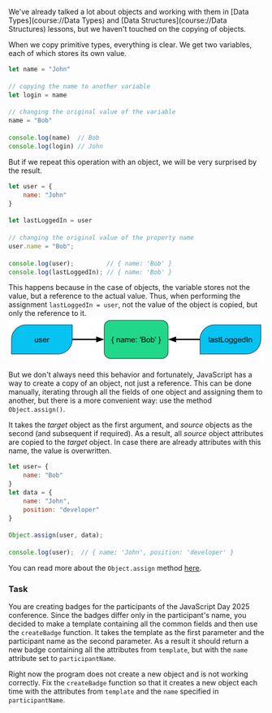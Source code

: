 We've already talked a lot about objects and working with them in [Data Types](course://Data Types) and [Data Structures](course://Data Structures) lessons, 
but we haven't touched on the copying of objects.

When we copy primitive types, everything is clear. We get two variables, each of which stores its own value.

```javascript
let name = "John"

// copying the name to another variable
let login = name

// changing the original value of the variable
name = "Bob"

console.log(name)  // Bob
console.log(login) // John
```

But if we repeat this operation with an object, we will be very surprised by the result.

```javascript
let user = {
    name: "John"
}

let lastLoggedIn = user

// changing the original value of the property name 
user.name = "Bob";

console.log(user);         // { name: 'Bob' }
console.log(lastLoggedIn); // { name: 'Bob' }
```

This happens because in the case of objects, the variable stores not the value, but a reference to the actual value. Thus, when performing the assignment `lastLoggedIn = user`, not the value of the object is copied, but only the reference to it.
![alt_text](two_ref_one_obj.svg)

But we don't always need this behavior and fortunately, JavaScript has a way to create a copy of an object, not just a reference.
This can be done manually, iterating through all the fields of one object and assigning them to another, but there is a more convenient way: use the method `Object.assign()`.

It takes the _target_ object as the first argument, and _source_ objects as the second (and subsequent if required).
As a result, all _source_ object attributes are copied to the _target_ object. In case there are already attributes with this name, the value is overwritten.

```javascript
let user= {
    name: "Bob"
}
let data = {
    name: "John",
    position: "developer"
}

Object.assign(user, data);

console.log(user);  // { name: 'John', position: 'developer' }
```

You can read more about the `Object.assign` method [here](https://developer.mozilla.org/en-US/docs/Web/JavaScript/Reference/Global_Objects/Object/assign).

### Task
You are creating badges for the participants of the JavaScript Day 2025 conference. 
Since the badges differ only in the participant's name, you decided to make a template containing all the common fields and then use the `createBadge` function. 
It takes the template as the first parameter and the participant name as the second parameter. 
As a result it should return a new badge containing all the attributes from `template`, but with the `name` attribute set to `participantName`.

Right now the program does not create a new object and is not working correctly. Fix the `createBadge` function so that it creates a new object each time with the attributes from `template` and the `name` specified in `participantName`.

